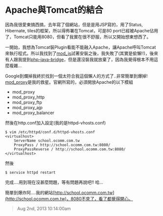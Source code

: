 # Apache與Tomcat的結合

因為我很愛東搞西搞，去年寫了個網站，但是是用JSP寫的，用了Status, Hibernate, tiles的框架，所以得佈署在Tomcat，可是80 port已經被Apache佔用了，Tomcat只能用8080，但看了我實在很不舒服，所以又開始想東想西了。

一開始，我想為Tomcat裝Plugin看能不能融入Apache，讓Apache呼叫Tomcat來執行程式。所以我找到了[mod_js](http://tomcat.apache.org/download-connectors.cgi)試著安裝之後，我失敗了(其實是偷懶!!)，後來有人跟我提到[php-java-bridge](http://php-java-bridge.sourceforge.net/)，但是還沒裝我就放棄了，因為我覺得根本不用這麼複雜...

Google到爛掉我終於找到一個太符合我這個懶人的方式了..非常簡單到爆掉! [mod_proxy](http://httpd.apache.org/docs/2.2/mod/mod_proxy.html)是我的救星。官網所寫的，必須開放Apache的以下模組

- mod_proxy
- mod_proxy_http
- mod_proxy_ftp
- mod_proxy_ajp
- mod_proxy_balancer

然後在http.conf加入設定(我的是httpd-vhosts.conf)

	$ vim /etc/httpd/conf.d/httpd-vhosts.conf
	<virtualhost>
		ServerName school.ocomm.com.tw
		ProxyPass / http://school.ocomm.com.tw:8080/
		ProxyPassReverse / http://school.ocomm.com.tw:8080/
	</virtualhost>

然後

	$ service httpd restart

完成....用到現在沒甚麼問題，等有問題再說吧!! 哈...

簡單到爆炸阿....我的網站[http://school.ocomm.com.tw](http://school.ocomm.com.tw)，8080不見了，看了都覺得開心。

> Aug 2nd, 2013 10:14:00am